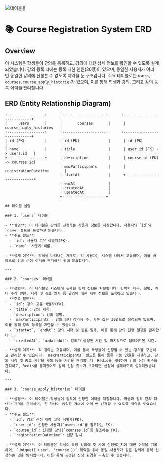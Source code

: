 ![테이블들](https://i.ibb.co/tmRVrVS/Screenshot-2024-10-04-at-4-08-50-AM.png)


# 📚 Course Registration System ERD

## Overview

이 시스템은 학생들이 강의를 등록하고, 강의에 대한 상세 정보를 확인할 수 있도록 설계되었습니다. 강의 등록 시에는 등록 제한 인원(30명)이 있으며, 동일한 사용자가 여러 번 동일한 강의에 신청할 수 없도록 제약을 둔 구조입니다. 주요 테이블로는 `users`, `courses`, `course_apply_histories`가 있으며, 이를 통해 학생과 강의, 그리고 강의 등록 이력을 관리합니다.

## ERD (Entity Relationship Diagram)

```plaintext
+-----------------+      +--------------------+      +----------------------------+
|     users       |      |       courses       |      |    course_apply_histories   |
+-----------------+      +--------------------+      +----------------------------+
| id (PK)         |      | id (PK)             |      | id (PK)                    |
| name            |      | title               |      | user_id (FK) -> users.id   |
+-----------------+      | description         |      | course_id (FK) -> courses.id|
                         | maxParticipants     |      | registrationDatetime       |
                         | startAt             |      +----------------------------+
                         | endAt               |
                         | createdAt           |
                         | updatedAt           |
                         +--------------------+

## 테이블 설명

### 1. `users` 테이블

- **설명**: 이 테이블은 강의를 신청하는 사용자 정보를 저장합니다. 사용자의 `id`와 `name` 필드를 포함하고 있습니다.
- **주요 필드**:
  - `id`: 사용자 고유 식별자(PK).
  - `name`: 사용자 이름.
  
- **설계 이유**: 학생을 나타내는 개체로, 각 사용자는 시스템 내에서 고유하며, 이를 바탕으로 강의 신청 이력을 관리하기 위해 필요합니다.

---

### 2. `courses` 테이블

- **설명**: 이 테이블은 시스템에 등록된 강의 정보를 저장합니다. 강의의 제목, 설명, 최대 수강 인원, 시작 및 종료 일자 등 강의에 대한 세부 정보를 포함하고 있습니다.
- **주요 필드**:
  - `id`: 강의 고유 식별자(PK).
  - `title`: 강의 제목.
  - `description`: 강의 설명.
  - `maxParticipants`: 강의 최대 참가자 수. 기본 값은 30명으로 설정되어 있으며, 이를 통해 강의 등록을 제한할 수 있습니다.
  - `startAt`, `endAt`: 강의 시작 및 종료 일자. 이를 통해 강의 진행 일정을 관리합니다.
  - `createdAt`, `updatedAt`: 강의가 생성된 시간 및 마지막으로 업데이트된 시간.
  
- **설계 이유**: 각 강의는 고유하며, 이를 통해 학생들이 신청할 수 있는 강의를 구분하고 관리할 수 있습니다. `maxParticipants` 필드를 통해 등록 가능 인원을 제한하고, 강의 시작 및 종료 시간을 통해 등록 기간을 관리합니다. Redis를 사용하여 강의 신청 횟수를 관리하고, Redis를 통과했어도 강의 신청 횟수가 초과되면 신청이 실패하도록 설계되었습니다.

---

### 3. `course_apply_histories` 테이블

- **설명**: 이 테이블은 학생들이 강의에 신청한 이력을 저장합니다. 학생과 강의 간의 다대다 관계를 관리하며, 한 학생이 동일한 강의에 여러 번 신청할 수 없도록 제약을 두었습니다.
- **주요 필드**:
  - `id`: 강의 신청 이력 고유 식별자(PK).
  - `user_id`: 신청한 사용자(`users.id`를 참조하는 FK).
  - `course_id`: 신청한 강의(`courses.id`를 참조하는 FK).
  - `registrationDatetime`: 신청 일시.
  
- **설계 이유**: 이 테이블은 학생이 특정 강의에 몇 시에 신청했는지에 대한 이력을 기록하며, `Unique(['user', 'course'])` 제약을 통해 동일 사용자가 같은 강의에 중복 신청하는 것을 방지합니다. 이를 통해 공정한 신청 환경을 구축할 수 있습니다.
